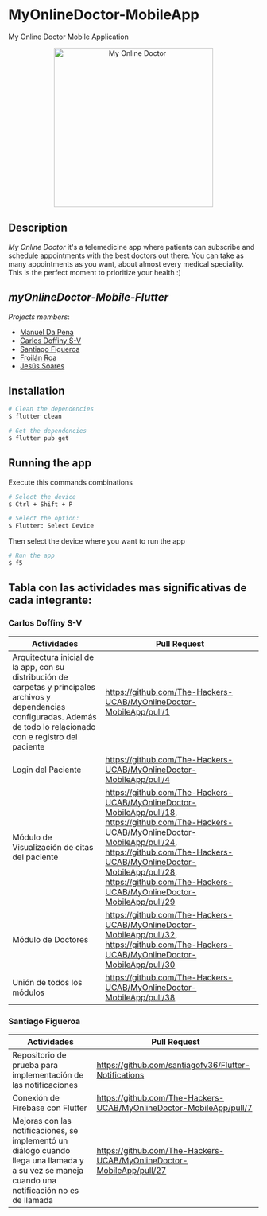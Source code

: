 # MyOnlineDoctor-MobileApp
My Online Doctor Mobile Application

<p align="center">
  <img src="https://imgur.com/7iUabBi.png" width="320" alt="My Online Doctor" />
</p>


## Description
_My Online Doctor_ it's a telemedicine app where patients can subscribe and schedule appointments with the best doctors out there. You can take as many appointments as you want, about almost every medical speciality. This is the perfect moment to prioritize your health :)

## _myOnlineDoctor-Mobile-Flutter_

_Projects members_:
- [Manuel Da Pena](https://github.com/NachoDPP)
- [Carlos Doffiny S-V](https://github.com/CADSV)
- [Santiago Figueroa](https://github.com/santiagofv36) 
- [Froilán Roa](https://github.com/froilanroac)
- [Jesús Soares](https://github.com/jesussoares) 

## Installation
```bash
# Clean the dependencies
$ flutter clean

# Get the dependencies
$ flutter pub get
```

## Running the app
 Execute this commands combinations
```bash
# Select the device
$ Ctrl + Shift + P

# Select the option:
$ Flutter: Select Device
```
  Then select the device where you want to run the app
 ```bash
# Run the app
$ f5
```

## Tabla con las actividades mas significativas de cada integrante: 

### Carlos Doffiny S-V
| Actividades                                                                                                            | Pull Request                                                |
|----------------------------------------------------------------------------------------------------------------------|-------------------------------------------------------|
| Arquitectura inicial de la app, con su distribución de carpetas y principales archivos y dependencias configuradas. Además de todo lo relacionado con e registro del paciente| https://github.com/The-Hackers-UCAB/MyOnlineDoctor-MobileApp/pull/1 |
|Login del Paciente | https://github.com/The-Hackers-UCAB/MyOnlineDoctor-MobileApp/pull/4
| Módulo de Visualización de citas del paciente | https://github.com/The-Hackers-UCAB/MyOnlineDoctor-MobileApp/pull/18, https://github.com/The-Hackers-UCAB/MyOnlineDoctor-MobileApp/pull/24, https://github.com/The-Hackers-UCAB/MyOnlineDoctor-MobileApp/pull/28, https://github.com/The-Hackers-UCAB/MyOnlineDoctor-MobileApp/pull/29
| Módulo de Doctores | https://github.com/The-Hackers-UCAB/MyOnlineDoctor-MobileApp/pull/32, https://github.com/The-Hackers-UCAB/MyOnlineDoctor-MobileApp/pull/30 
| Unión de todos los módulos | https://github.com/The-Hackers-UCAB/MyOnlineDoctor-MobileApp/pull/38

### Santiago Figueroa
| Actividades                                                                                                            | Pull Request                                                |
|----------------------------------------------------------------------------------------------------------------------|-------------------------------------------------------|
| Repositorio de prueba para implementación de las notificaciones |https://github.com/santiagofv36/Flutter-Notifications
| Conexión de Firebase con Flutter | https://github.com/The-Hackers-UCAB/MyOnlineDoctor-MobileApp/pull/7 |
| Mejoras con las notificaciones, se implementó un diálogo cuando llega una llamada y a su vez se maneja cuando una notificación no es de llamada | https://github.com/The-Hackers-UCAB/MyOnlineDoctor-MobileApp/pull/27
